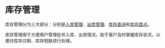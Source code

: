 # 库存管理

库存管理分为三大部分：分别是[入库管理](https://58ee.top/stockin)、[出库管理](https://58ee.top/stockout)、[库存查询](https://58ee.top/stock/search)和[库存盘点](https://58ee.top/stockCheck)。

库存管理用于方便用户管理批号入库、出库情况，助于客户及时掌握库存状况，以便对库存过剩、库存短缺进行处理。

